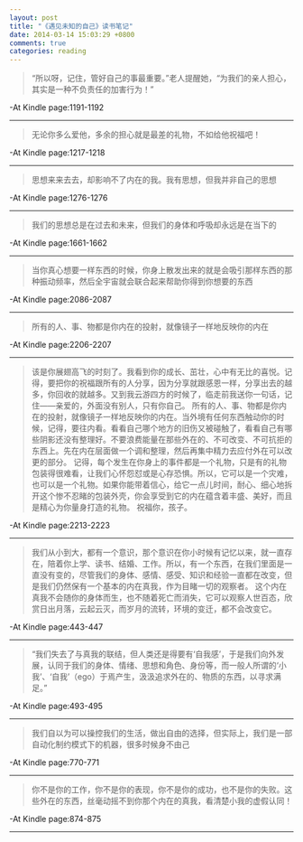 ```yaml
---
layout: post
title: "《遇见未知的自己》读书笔记"
date: 2014-03-14 15:03:29 +0800
comments: true
categories: reading
---
```


>“所以呀，记住，管好自己的事最重要。”老人提醒她，“为我们的亲人担心，其实是一种不负责任的加害行为！”

-At Kindle page:1191-1192

------------------

>无论你多么爱他，多余的担心就是最差的礼物，不如给他祝福吧！

-At Kindle page:1217-1218

------------------

>思想来来去去，却影响不了内在的我。我有思想，但我并非自己的思想

-At Kindle page:1276-1276

------------------

>我们的思想总是在过去和未来，但我们的身体和呼吸却永远是在当下的

-At Kindle page:1661-1662

------------------
<!-- more -->
>当你真心想要一样东西的时候，你身上散发出来的就是会吸引那样东西的那种振动频率，然后全宇宙就会联合起来帮助你得到你想要的东西

-At Kindle page:2086-2087

------------------

>所有的人、事、物都是你内在的投射，就像镜子一样地反映你的内在

-At Kindle page:2206-2207

------------------

>该是你展翅高飞的时刻了。我看到你的成长、茁壮，心中有无比的喜悦。记得，要把你的祝福跟所有的人分享，因为分享就跟感恩一样，分享出去的越多，你回收的就越多。又到我云游四方的时候了，临走前我送你一句话，记住——亲爱的，外面没有别人，只有你自己。 所有的人、事、物都是你内在的投射，就像镜子一样地反映你的内在。当外境有任何东西触动你的时候，记得，要往内看。看看自己哪个地方的旧伤又被碰触了，看看自己有哪些阴影还没有整理好。不要浪费能量在那些外在的、不可改变、不可抗拒的东西上。先在内在层面做一个调和整理，然后再集中精力去应付外在可以改更的部分。 记得，每个发生在你身上的事件都是一个礼物，只是有的礼物包装得很难看，让我们心怀怨怼或是心存恐惧。所以，它可以是一个灾难，也可以是一个礼物。如果你能带着信心，给它一点儿时间，耐心、细心地拆开这个惨不忍睹的包装外壳，你会享受到它的内在蕴含着丰盛、美好，而且是精心为你量身打造的礼物。 祝福你，孩子。

-At Kindle page:2213-2223

------------------

>我们从小到大，都有一个意识，那个意识在你小时候有记忆以来，就一直存在，陪着你上学、读书、结婚、工作。所以，有一个东西，在我们里面是一直没有变的，尽管我们的身体、感情、感受、知识和经验一直都在改变，但是我们仍然保有一个基本的内在真我，作为目睹一切的观察者。 这个内在真我不会随你的身体而生，也不随着死亡而消失，它可以观察人世百态，欣赏日出月落，云起云灭，而岁月的流转，环境的变迁，都不会改变它。

-At Kindle page:443-447

------------------

>“我们失去了与真我的联结，但人类还是得要有‘自我感’，于是我们向外发展，认同于我们的身体、情绪、思想和角色、身份等，而一般人所谓的‘小我’、‘自我’（ego）于焉产生，汲汲追求外在的、物质的东西，以寻求满足。”

-At Kindle page:493-495

------------------

>我们自以为可以操控我们的生活，做出自由的选择，但实际上，我们是一部自动化制约模式下的机器，很多时候身不由己

-At Kindle page:770-771

------------------

>你不是你的工作，你不是你的表现，你不是你的成功，也不是你的失败。这些外在的东西，丝毫动摇不到你那个内在的真我，看清楚小我的虚假认同！

-At Kindle page:874-875

------------------

